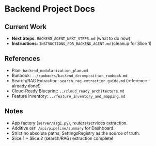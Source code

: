# Backend Project Docs

## Current Work
- **Next Steps**: `BACKEND_AGENT_NEXT_STEPS.md` (what to do now)
- **Instructions**: `INSTRUCTIONS_FOR_BACKEND_AGENT.md` (cleanup for Slice 1)

## References
- Plan: `backend_modularization_plan.md`
- Runbook: `../runbooks/backend_decomposition_runbook.md`
- Search/RAG Extraction: `search_rag_extraction_guide.md` (reference - already done!)
- Cloud‑Ready Blueprint: `../cloud_ready_architecture.md`
- Feature Inventory: `../feature_inventory_and_mapping.md`

## Notes
- App factory (`server/asgi.py`), routers/services extraction.
- Additive `GET /api/pipeline/summary` for Dashboard.
- Strict no absolute paths; SettingsRegistry as the source of truth.
- Slice 1 + Slice 2 (search/RAG) extraction complete!
